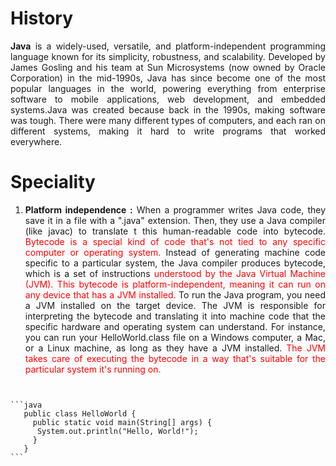 <div style="text-align:justify;">



# History

**Java** is a widely-used, versatile, and
platform-independent programming language known for its
simplicity, robustness, and scalability. Developed by James
Gosling and his team at Sun Microsystems (now owned by Oracle
Corporation) in the mid-1990s, Java has since become one of
the most popular languages in the world, powering everything
from enterprise software to mobile applications, web
development, and embedded systems.Java was created because
back in the 1990s, making software was tough. There were
many different types of computers, and each ran on different
systems, making it hard to write programs that worked
everywhere.

# Speciality

1. **Platform independence :** When a programmer writes Java
   code, they save it in a file with a ".java" extension.
   Then, they use a Java compiler (like javac) to translate t
   this human-readable code into bytecode.
   <span style="color:red;"> Bytecode is a special kind of code that's not
   tied to any specific computer or operating system.</span>
   Instead of generating machine code specific to a
   particular system, the Java compiler produces bytecode, which is a set of instructions    <span style="color:red;">understood by the
   Java Virtual Machine (JVM). This bytecode is platform-independent, meaning it can run on any device that has a
   JVM installed. </span>   To run the Java program, you need a JVM installed on the target device. The JVM is responsible for
   interpreting the bytecode and translating it into machine code that the specific hardware and operating system can
   understand. For instance, you can run your HelloWorld.class file on a Windows computer, a Mac, or a Linux machine,
   as long as they have a JVM installed.    <span style="color:red;"> The JVM takes care of executing the bytecode in a
   way that's suitable for the
   particular system it's running on. </span>
<pre>
<code>

```java
   public class HelloWorld {
     public static void main(String[] args) {
      System.out.println("Hello, World!");
     }
   }
```
</code>
</pre>


</div>